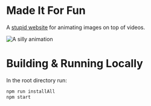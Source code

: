 # Made It For Fun
A [stupid website](https://gifygram.com/) for animating images on top of videos.

![A silly animation](preview.gif)

# Building & Running Locally

In the root directory run:

```bash
npm run installAll
npm start
```